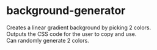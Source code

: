 # background-generator
Creates a linear gradient background by picking 2 colors.  
Outputs the CSS code for the user to copy and use.  
Can randomly generate 2 colors.
